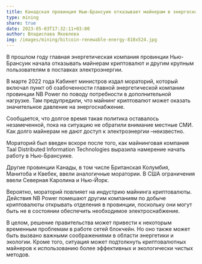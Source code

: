 ```yaml
---
title: Канадская провинция Нью-Брансуик отказывает майнерам в энергоснабжении
type: mining
share: true
date: 2023-05-03T17:32:11+03:00
author: Владислава Яковлева
img: /images/mining/bitcoin-renewable-energy-810x524.jpg
---
```

В прошлом году главная энергетическая компания провинции Нью-Брансуик начала отказывать майнерам криптовалют и другим крупным пользователям в поставках электроэнергии.

В марте 2022 года Кабинет министров издал мораторий, который включал пункт об озабоченности главной энергетической компании провинции NB Power по поводу потребности в дополнительной нагрузке. Там предупредили, что майнинг криптовалют может оказать значительное давление на энергоснабжение.

Сообщается, что долгое время такая политика оставалось незамеченной, пока на ситуацию не обратили внимание местные СМИ. Как долго майнерам не дают доступ к электроэнергии –неизвестно.

Мораторий был введен вскоре после того, как майнинговая компания Taal Distributed Information Technologies выразила намерение начать работу в Нью-Брансуике.

Другие провинции Канады, в том числе Британская Колумбия, Манитоба и Квебек, ввели аналогичные моратории. В США ограничения ввели Северная Каролина и Нью-Йорк.

Вероятно, мораторий повлияет на индустрию майнинга криптовалюты. Действия NB Power помешают другим компаниям по добыче криптовалюты открывать отделения в провинции, поскольку они могут быть не в состоянии обеспечить необходимое электроснабжение.

В целом, решение правительства может привести к некоторым временным проблемам в работе сетей блокчейн. Но оно также может быть вызвано важными соображениями в области энергетики и экологии. Кроме того, ситуация может подтолкнуть криптовалютных майнеров к использованию более эффективных и экологически чистых методов.
